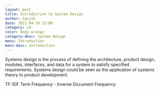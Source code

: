 ```yaml
---
layout: post
title: Introduction to System Design
author: Sanjib
date: 2021-04-20 12:00
category: sd
color: body-orange
category-desc: System Design
menu: Introduction
menu-desc: Introduction
---
```


Systems design is the process of defining the architecture, product design, modules, interfaces, and data for a system to satisfy specified requirements. Systems design could be seen as the application of systems theory to product development.  

TF-IDF
Term Frequency - Inverse Document Frequency